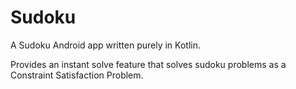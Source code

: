 # Sudoku
A Sudoku Android app written purely in Kotlin.

Provides an instant solve feature that solves sudoku problems as a Constraint Satisfaction Problem.
